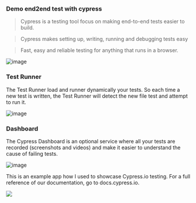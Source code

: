 ### Demo end2end test with cypress
> Cypress is a testing tool focus on making end-to-end tests easier to build.

> Cypress makes setting up, writing, running and debugging tests easy

> Fast, easy and reliable testing for anything that runs in a browser.

![image](https://user-images.githubusercontent.com/6057298/37976975-b5c0526e-31da-11e8-9898-76a2a829cc80.png)

### Test Runner

The Test Runner load and runner dynamically your tests.
So each time a new test is written,
the Test Runner will detect the new file test
and attempt to run it.

![image](https://user-images.githubusercontent.com/6057298/37977874-9a959aec-31dc-11e8-9df8-ae68c5ed448e.png)


### Dashboard

The Cypress Dashboard is an optional service
where all your tests are recorded (screenshots and videos) and make it easier to understand the cause of failing tests.

![image](https://user-images.githubusercontent.com/6057298/37978812-d79be390-31de-11e8-8d6a-a9d8e458958a.png)

This is an example app how I used to showcase Cypress.io testing.   For a full reference of our documentation, go to docs.cypress.io.

![](cypress.gif)
